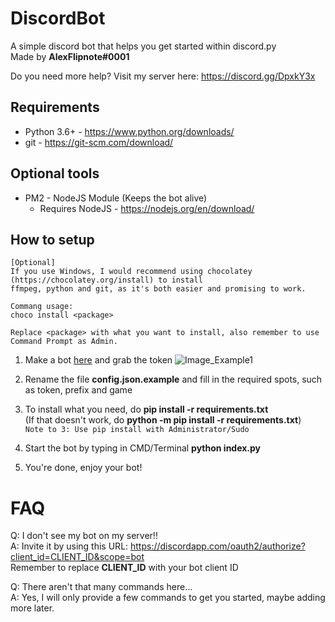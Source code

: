 # DiscordBot
A simple discord bot that helps you get started within discord.py<br>
Made by **AlexFlipnote#0001**

Do you need more help? Visit my server here: https://discord.gg/DpxkY3x

## Requirements
- Python 3.6+ - https://www.python.org/downloads/
- git - https://git-scm.com/download/

## Optional tools
- PM2 - NodeJS Module (Keeps the bot alive)
  - Requires NodeJS - https://nodejs.org/en/download/

## How to setup
```
[Optional]
If you use Windows, I would recommend using chocolatey (https://chocolatey.org/install) to install
ffmpeg, python and git, as it's both easier and promising to work.

Commang usage:
choco install <package>

Replace <package> with what you want to install, also remember to use Command Prompt as Admin.
```

1. Make a bot [here](https://discordapp.com/developers/applications/me) and grab the token
![Image_Example1](https://i.alexflipnote.xyz/0c8788.png)

2. Rename the file **config.json.example** and fill in the required spots, such as token, prefix and game

3. To install what you need, do **pip install -r requirements.txt**<br>
(If that doesn't work, do **python -m pip install -r requirements.txt**)<br>
`Note to 3: Use pip install with Administrator/Sudo`

4. Start the bot by typing in CMD/Terminal **python index.py**

5. You're done, enjoy your bot!

# FAQ
Q: I don't see my bot on my server!!<br>
A: Invite it by using this URL: https://discordapp.com/oauth2/authorize?client_id=CLIENT_ID&scope=bot<br>
Remember to replace **CLIENT_ID** with your bot client ID

Q: There aren't that many commands here...<br>
A: Yes, I will only provide a few commands to get you started, maybe adding more later.
